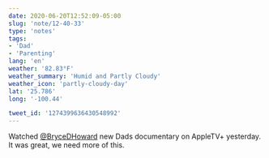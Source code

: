 ```yaml
---
date: 2020-06-20T12:52:09-05:00
slug: 'note/12-40-33'
type: 'notes'
tags:
- 'Dad'
- 'Parenting'
lang: 'en'
weather: '82.83°F'
weather_summary: 'Humid and Partly Cloudy'
weather_icon: 'partly-cloudy-day'
lat: '25.786'
long: '-100.44'

tweet_id: '1274399636430548992'
---
```

Watched [@BryceDHoward](https://twitter.com/@BryceDHoward) new Dads documentary on AppleTV+ yesterday. It was great, we need more of this.   